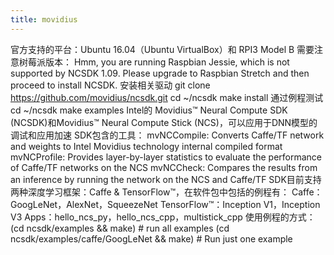```yaml
---
title: movidius
---
```


官方支持的平台：Ubuntu 16.04（Ubuntu VirtualBox）和 RPI3 Model B 需要注意树莓派版本： Hmm, you are running Raspbian Jessie, which is not supported by NCSDK 1.09. Please upgrade to Raspbian Stretch and then proceed to install NCSDK. 安装相关驱动 git clone https://github.com/movidius/ncsdk.git cd ~/ncsdk make install 通过例程测试 cd ~/ncsdk make examples Intel的 Movidius™ Neural Compute SDK (NCSDK)和Movidius™ Neural Compute Stick (NCS)，可以应用于DNN模型的调试和应用加速 SDK包含的工具： mvNCCompile: Converts Caffe/TF network and weights to Intel Movidius technology internal compiled format mvNCProfile: Provides layer-by-layer statistics to evaluate the performance of Caffe/TF networks on the NCS mvNCCheck: Compares the results from an inference by running the network on the NCS and Caffe/TF SDK目前支持两种深度学习框架：Caffe & TensorFlow™，在软件包中包括的例程有： Caffe：GoogLeNet，AlexNet，SqueezeNet TensorFlow™：Inception V1，Inception V3 Apps：hello\_ncs\_py，hello\_ncs\_cpp，multistick_cpp 使用例程的方式： (cd ncsdk/examples && make) # run all examples (cd ncsdk/examples/caffe/GoogLeNet && make) # Run just one example